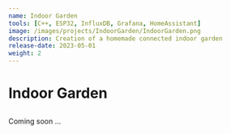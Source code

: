 ```yaml
---
name: Indoor Garden
tools: [C++, ESP32, InfluxDB, Grafana, HomeAssistant]
image: /images/projects/IndoorGarden/IndoorGarden.png
description: Creation of a homemade connected indoor garden
release-date: 2023-05-01
weight: 2
---
```


# Indoor Garden

## 
Coming soon ...
